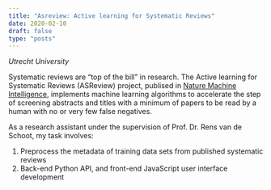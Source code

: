 ```yaml
---
title: "Asreview: Active learning for Systematic Reviews"
date: 2020-02-10
draft: false
type: "posts"
---
```


_Utrecht University_

Systematic reviews are “top of the bill” in research. The Active learning for Systematic Reviews (ASReview) project, publised in [Nature Machine Intelligence](https://doi.org/10.1038/s42256-020-00287-7), implements machine learning algorithms to accelerate the step of screening abstracts and titles with a minimum of papers to be read by a human with no or very few false negatives.

As a research assistant under the supervision of Prof. Dr. Rens van de Schoot, my task involves:
1. Preprocess the metadata of training data sets from published systematic reviews
2. Back-end Python API, and front-end JavaScript user interface development
